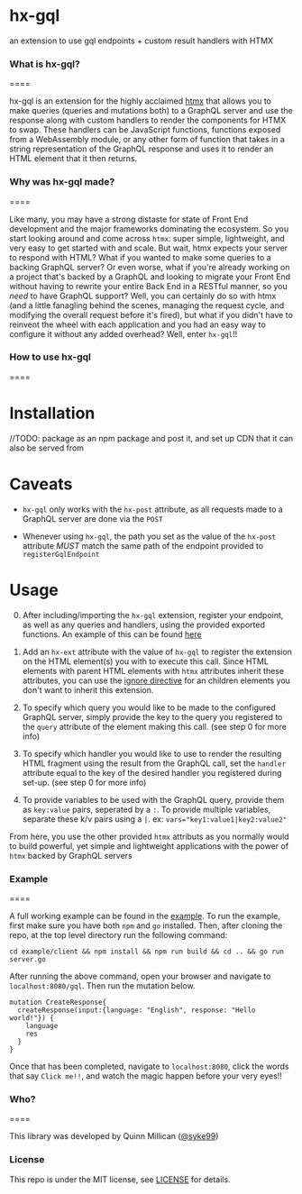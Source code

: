 # hx-gql
an extension to use gql endpoints + custom result handlers with HTMX

### What is hx-gql?
====

hx-gql is an extension for the highly acclaimed [htmx](https://github.com/bigskysoftware/htmx) that allows you to make queries (queries and mutations both) to a GraphQL server and use the response along with custom handlers to render the components for HTMX to swap. These handlers can be JavaScript functions, functions exposed from a WebAssembly module, or any other form of function that takes in a string representation of the GraphQL response and uses it to render an HTML element that it then returns.

### Why was hx-gql made?
====

Like many, you may have a strong distaste for state of Front End development and the major frameworks dominating the ecosystem. So you start looking around and come across `htmx`: super simple, lightweight, and very easy to get started with and scale. But wait, htmx expects your server to respond with HTML? What if you wanted to make some queries to a backing GraphQL server? Or even worse, what if you're already working on a project that's backed by a GraphQL and looking to migrate your Front End without having to rewrite your entire Back End in a RESTful manner, so you _need_ to have GraphQL support? Well, you can certainly do so with htmx (and a little fanagling behind the scenes, managing the request cycle, and modifying the overall request before it's fired), but what if you didn't have to reinvent the wheel with each application and you had an easy way to configure it without any added overhead? Well, enter `hx-gql`!!

### How to use hx-gql
====

# Installation
//TODO: package as an npm package and post it, and set up CDN that it can also be served from

# Caveats

* `hx-gql` only works with the `hx-post` attribute, as all requests made to a GraphQL server are done via the `POST`

* Whenever using `hx-gql`, the path you set as the value of the `hx-post` attribute *MUST* match the same path of the endpoint provided to `registerGqlEndpoint`

# Usage

0. After including/importing the `hx-gql` extension, register your endpoint, as well as any queries and handlers, using the provided exported functions. An example of this can be found [here](https://github.com/syke99/hx-gql/blob/main/example/client/src/app.js)

1. Add an `hx-ext` attribute with the value of `hx-gql` to register the extension on the HTML element(s) you with to execute this call. Since HTML elements with parent HTML elements with `htmx` attributes inherit these attributes, you can use the [ignore directive](https://htmx.org/extensions/#ignoring) for an children elements you don't want to inherit this extension.

2. To specify which query you would like to be made to the configured GraphQL server, simply provide the key to the query you registered to the `query` attribute of the element making this call. (see step 0 for more info)

3. To specify which handler you would like to use to render the resulting HTML fragment using the result from the GraphQL call, set the `handler` attribute equal to the key of the desired handler you registered during set-up. (see step 0 for more info)

4. To provide variables to be used with the GraphQL query, provide them as `key:value` pairs, seperated by a `:`. To provide multiple variables, separate these k/v pairs using a `|`. ex: `vars="key1:value1|key2:value2"`

From here, you use the other provided `htmx` attributs as you normally would to build powerful, yet simple and lightweight applications with the power of `htmx` backed by GraphQL servers

### Example
====

A full working example can be found in the [example](directory). To run the example, first make sure you have both `npm` and `go` installed. Then, after cloning the repo, at the top level directory run the following command:

```
cd example/client && npm install && npm run build && cd .. && go run server.go
```

After running the above command, open your browser and navigate to `localhost:8080/gql`. Then run the mutation below.

```
mutation CreateResponse{
  createResponse(input:{language: "English", response: "Hello world!"}) {
    language
    res
  }
}
```

Once that has been completed, navigate to `localhost:8080`, click the words that say `Click me!!`, and watch the magic happen before your very eyes!!

### Who?
====

This library was developed by Quinn Millican ([@syke99](https://github.com/syke99))


### License

This repo is under the MIT license, see [LICENSE](../LICENSE) for details.
